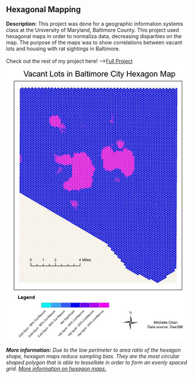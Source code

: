 ## Hexagonal Mapping 
**Description:** This project was done for a geographic information systems class at the University of Maryland, Baltimore County. This project used hexagonal maps in order to normaliza data, decreasing disparities on the map. The purpose of the maps was to show correlations between vacant lots and housing with rat sightings in Baltimore.
<br>
<br>
Check out the rest of my project here! --><a href="/pdf/lab5part1a-merged.pdf">Full Project</a> 
<br>
<img src="images/githubhex.JPG"/>

**_More information:_** *Due to the low perimeter to area ratio of the hexagon shape, hexagon maps reduce sampling bias. They are the most circular shaped polygon that is able to tessellate in order to form an evenly spaced grid. 
<a href="https://pro.arcgis.com/en/pro-app/tool-reference/spatial-statistics/h-whyhexagons.htm">More information on hexagon maps.</a>* 
